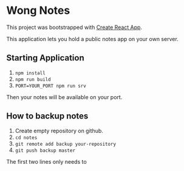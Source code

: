 # Wong Notes
This project was bootstrapped with [Create React App](https://github.com/facebook/create-react-app).

This application lets you hold a public notes app on your own server. 

## Starting Application

1. `npm install`
2. `npm run build`
3. `PORT=YOUR_PORT npm run srv`

Then your notes will be available on your port. 


## How to backup notes

1. Create empty repository on github.
2. `cd notes`
3. `git remote add backup your-repository`
4. `git push backup master`

The first two lines only needs to 